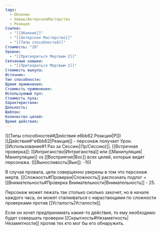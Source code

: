 ```yaml
---
tags:
  - Обаяние
  - Навык/АктерскоеМастерство
  - Реакция
Ссылки:
  - "[[Обаяние]]"
  - "[[Актерское Мастерство]]"
  - "[[Типы способностей]]"
Стоимость: "20"
Уровни:
  - "[[Притвориться Мертвым 2]]"
Связанные навыки:
  - "[[Притвориться Мертвым 2]]"
Стоимость выкупа:
Источник:
Тип способности:
Время применения:
Стоимость применения:
Используемый пул:
Стоимость пула:
Характеристики:
Дальность:
Шаблон:
Количество целей:
Время действия:
---
```

([[Типы способностей#Действия e6bb62 Реакция|Р]]) [[Действия#^e6bb62|Реакция]] - персонаж получает Урон. [[Использование#1 Раз за Сессию|(1р/Сессию)]]. [[Встречная проверка]]: [[Интриганство|Интриганства]] или [[Манипуляция|Манипуляции]] vs [[Восприятие|Вос]] всех целей, которые видят персонажа. ([[Выносливость|Вын]]: -10)

В случае провала, цели совершенно уверены в том что персонаж мертв. [[Сложность#Проверки|Сложность]] распознать подлог = [[Внимательность#Проверка Внимательности|Внимательность]] -  25.

Персонаж может лежать так столько сколько захочет, но в начале каждого часа, он может сталкиваться с нарастающими по сложности проверками против [[Усталость|Усталости]]. 

Если он хочет предпринимать какие-то действия, то ему необходимо будет совершать проверки [[Скрытность#Незаметность|Незаметности]] против тех кто мог бы его обнаружить. 